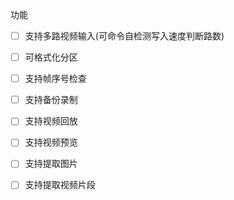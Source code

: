 功能

- [ ] 支持多路视频输入(可命令自检测写入速度判断路数)
- [ ] 可格式化分区
- [ ] 支持帧序号检查
- [ ] 支持备份录制
- [ ] 支持视频回放
- [ ] 支持视频预览
- [ ] 支持提取图片
- [ ] 支持提取视频片段

